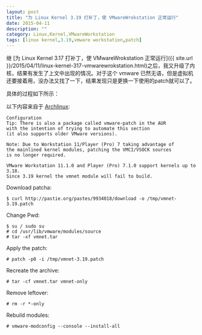 ```yaml
---
layout: post
title: "为 Linux Kernel 3.19 打补丁，使 VMwareWrokstation 正常运行"
date: 2015-04-11
description: ""
category: Linux,Kernel,VMwareWorkstation
tags: [linux kernel,3.19,vmware workstation,patch]
---
```


继 [为 Linux Kernel 3.17 打补丁，使 VMwareWrokstation 正常运行]({{ site.url }}/2015/04/11/linux-kernel-317-vmwarewrokstation.html)之后，我又升级了内核，结果有发生了上文中出现的情况。对于这个 vmware 已然无语，但是虚拟机还要接着用，没办法又找了一下，结果发现只是更换一下使用的patch就可以了。

具体的过程如下所示：

以下内容来自于 [Archlinux](https://wiki.archlinux.org/index.php/VMware#.2Fdev.2Fvmmon_not_found):

```
Configuration
Tip: There is also a package called vmware-patch in the AUR 
with the intention of trying to automate this section 
(it also supports older VMware versions).

Note: Due to Workstation 11/Player (Pro) 7 taking advantage of 
the mainlined kernel modules, patching the VMCI/VSOCK sources 
is no longer required.

VMware Workstation 11.1.0 and Player (Pro) 7.1.0 support kernels up to 3.18.
Since 3.19 kernel the vmnet module will fail to build.
```

Download patcha:

    $ curl http://pastie.org/pastes/9934018/download -o /tmp/vmnet-3.19.patch

Change Pwd:

	$ su / sudo su
    # cd /usr/lib/vmware/modules/source
    # tar -xf vmnet.tar

Apply the patch:

	# patch -p0 -i /tmp/vmnet-3.19.patch

Recreate the archive:

	# tar -cf vmnet.tar vmnet-only

Remove leftover:

	# rm -r *-only

Rebuild modules:

	# vmware-modconfig --console --install-all
